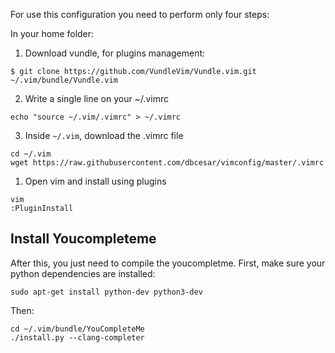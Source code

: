 For use this configuration you need to perform only four steps:

In your home folder:

1. Download vundle, for plugins management:
```
$ git clone https://github.com/VundleVim/Vundle.vim.git ~/.vim/bundle/Vundle.vim
```
2. Write a single line on your ~/.vimrc
```
echo "source ~/.vim/.vimrc" > ~/.vimrc
```
3. Inside `~/.vim`, download the .vimrc file
```
cd ~/.vim
wget https://raw.githubusercontent.com/dbcesar/vimconfig/master/.vimrc
```
1. Open vim and install using plugins
```
vim
:PluginInstall
```

## Install Youcompleteme
After this, you just need to compile the youcompletme. First, make sure your python dependencies are installed:
```
sudo apt-get install python-dev python3-dev
```
Then:
```
cd ~/.vim/bundle/YouCompleteMe
./install.py --clang-completer
```
